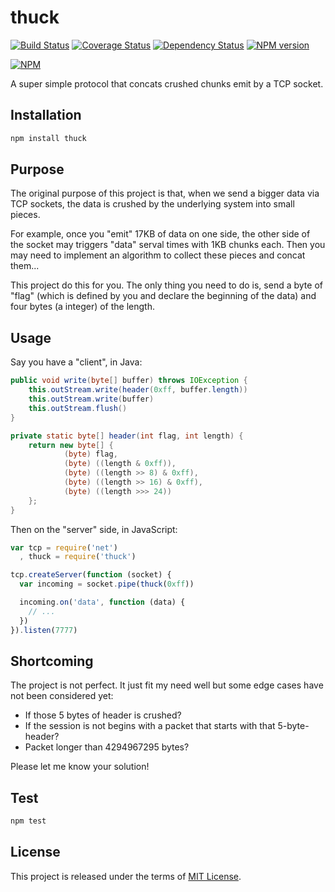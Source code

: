 thuck
=====

[![Build Status](https://travis-ci.org/xingrz/thuck.png?branch=master)](https://travis-ci.org/xingrz/thuck)
[![Coverage Status](https://coveralls.io/repos/xingrz/thuck/badge.png)](https://coveralls.io/r/xingrz/thuck)
[![Dependency Status](https://david-dm.org/xingrz/thuck.png)](https://david-dm.org/xingrz/thuck)
[![NPM version](https://badge.fury.io/js/thuck.png)](http://badge.fury.io/js/thuck)

[![NPM](https://nodei.co/npm/thuck.png?downloads=true&stars=true)](https://nodei.co/npm/thuck)

A super simple protocol that concats crushed chunks emit by a TCP socket.


## Installation

```sh
npm install thuck
```


## Purpose

The original purpose of this project is that, when we send a bigger data via TCP sockets, the data is crushed by the underlying system into small pieces.

For example, once you "emit" 17KB of data on one side, the other side of the socket may triggers "data" serval times with 1KB chunks each. Then you may need to implement an algorithm to collect these pieces and concat them...

This project do this for you. The only thing you need to do is, send a byte of "flag" (which is defined by you and declare the beginning of the data) and four bytes (a integer) of the length.


## Usage

Say you have a "client", in Java:

```java
public void write(byte[] buffer) throws IOException {
    this.outStream.write(header(0xff, buffer.length))
    this.outStream.write(buffer)
    this.outStream.flush()
}

private static byte[] header(int flag, int length) {
    return new byte[] {
            (byte) flag,
            (byte) ((length & 0xff)),
            (byte) ((length >> 8) & 0xff),
            (byte) ((length >> 16) & 0xff),
            (byte) ((length >>> 24))
    };
}
```

Then on the "server" side, in JavaScript:

```js
var tcp = require('net')
  , thuck = require('thuck')

tcp.createServer(function (socket) {
  var incoming = socket.pipe(thuck(0xff))

  incoming.on('data', function (data) {
    // ...
  })
}).listen(7777)
```


## Shortcoming

The project is not perfect. It just fit my need well but some edge cases have not been considered yet:

- If those 5 bytes of header is crushed?
- If the session is not begins with a packet that starts with that 5-byte-header?
- Packet longer than 4294967295 bytes?

Please let me know your solution!


## Test

```sh
npm test
```


## License

This project is released under the terms of [MIT License](LICENSE).

